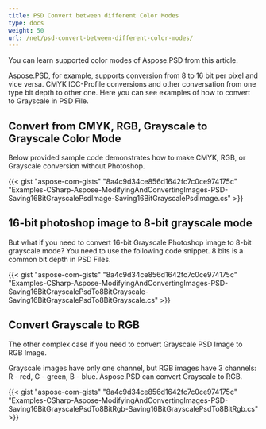 ```yaml
---
title: PSD Convert between different Color Modes
type: docs
weight: 50
url: /net/psd-convert-between-different-color-modes/
---
```


You can learn supported color modes of Aspose.PSD from this article.

Aspose.PSD, for example, supports conversion from 8 to 16 bit per pixel and vice versa. CMYK ICC-Profile conversions and other conversation from one type bit depth to other one. Here you can see examples of how to convert to Grayscale in PSD File.
## **Convert from CMYK, RGB, Grayscale to Grayscale Color Mode**
Below provided sample code demonstrates how to make CMYK, RGB, or Grayscale conversion without Photoshop.

{{< gist "aspose-com-gists" "8a4c9d34ce856d1642fc7c0ce974175c" "Examples-CSharp-Aspose-ModifyingAndConvertingImages-PSD-Saving16BitGrayscalePsdImage-Saving16BitGrayscalePsdImage.cs" >}}
## **16-bit photoshop image to 8-bit grayscale mode**
But what if you need to convert 16-bit Grayscale Photoshop image to 8-bit grayscale mode? You need to use the following code snippet. 8 bits is a common bit depth in PSD Files.

{{< gist "aspose-com-gists" "8a4c9d34ce856d1642fc7c0ce974175c" "Examples-CSharp-Aspose-ModifyingAndConvertingImages-PSD-Saving16BitGrayscalePsdTo8BitGrayscale-Saving16BitGrayscalePsdTo8BitGrayscale.cs" >}}
## **Convert Grayscale to RGB**
The other complex case if you need to convert Grayscale PSD Image to RGB Image.

Grayscale images have only one channel, but RGB images have 3 channels: R - red, G - green, B - blue. Aspose.PSD can convert Grayscale to RGB.

{{< gist "aspose-com-gists" "8a4c9d34ce856d1642fc7c0ce974175c" "Examples-CSharp-Aspose-ModifyingAndConvertingImages-PSD-Saving16BitGrayscalePsdTo8BitRgb-Saving16BitGrayscalePsdTo8BitRgb.cs" >}}
